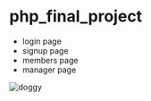 # php_final_project

* login page
* signup page
* members page
* manager page

![doggy](https://p2.bahamut.com.tw/HOME/creationCover/26/0003304726_B.PNG)

